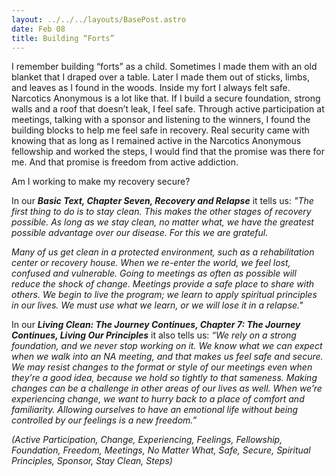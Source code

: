 ```yaml
---
layout: ../../../layouts/BasePost.astro
date: Feb 08
title: Building “Forts”
---
```

I remember building “forts” as a child. Sometimes I made them with an old blanket that I draped over a table. Later I made them out of sticks, limbs, and leaves as I found in the woods. Inside my fort I always felt safe. Narcotics Anonymous is a lot like that. If I build a secure foundation, strong walls and a roof that doesn’t leak, I feel safe. Through active participation at meetings, talking with a sponsor and listening to the winners, I found the building blocks to help me feel safe in recovery. Real security came with knowing that as long as I remained active in the Narcotics Anonymous fellowship and worked the steps, I would find that the promise was there for me. And that promise is freedom from active addiction.

Am I working to make my recovery secure?

In our ***Basic Text, Chapter Seven, Recovery and Relapse*** it tells us: *"The first thing to do is to stay clean. This makes the other stages of recovery possible. As long as we stay clean, no matter what, we have the greatest possible advantage over our disease. For this we are grateful.*

*Many of us get clean in a protected environment, such as a rehabilitation center or recovery house. When we re-enter the world, we feel lost, confused and vulnerable. Going to meetings as often as possible will reduce the shock of change. Meetings provide a safe place to share with others. We begin to live the program; we learn to apply spiritual principles in our lives. We must use what we learn, or we will lose it in a relapse."*

In our ***Living Clean: The Journey Continues, Chapter 7: The Journey Continues, Living Our Principles*** it also tells us: *“We rely on a strong foundation, and we never stop working on it. We know what we can expect when we walk into an NA meeting, and that makes us feel safe and secure. We may resist changes to the format or style of our meetings even when they’re a good idea, because we hold so tightly to that sameness. Making changes can be a challenge in other areas of our lives as well. When we’re experiencing change, we want to hurry back to a place of comfort and familiarity. Allowing ourselves to have an emotional life without being controlled by our feelings is a new freedom.”*

*(Active Participation, Change, Experiencing, Feelings, Fellowship, Foundation, Freedom, Meetings, No Matter What, Safe, Secure, Spiritual Principles, Sponsor, Stay Clean, Steps)*